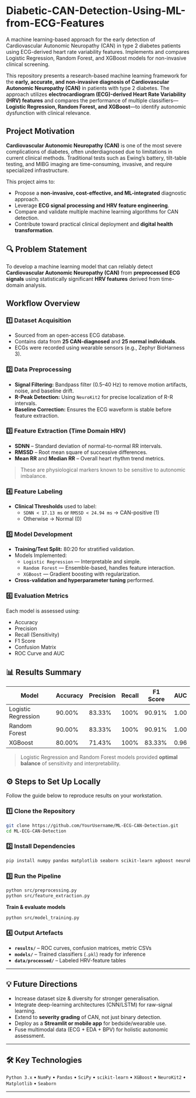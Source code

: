 # Diabetic-CAN-Detection-Using-ML-from-ECG-Features
A machine learning-based approach for the early detection of Cardiovascular Autonomic Neuropathy (CAN) in type 2 diabetes patients using ECG-derived heart rate variability features. Implements and compares Logistic Regression, Random Forest, and XGBoost models for non-invasive clinical screening.

This repository presents a research-based machine learning framework for the **early, accurate, and non-invasive diagnosis of Cardiovascular Autonomic Neuropathy (CAN)** in patients with type 2 diabetes. The approach utilizes **electrocardiogram (ECG)-derived Heart Rate Variability (HRV) features** and compares the performance of multiple classifiers—**Logistic Regression, Random Forest, and XGBoost**—to identify autonomic dysfunction with clinical relevance.

## Project Motivation

**Cardiovascular Autonomic Neuropathy (CAN)** is one of the most severe complications of diabetes, often underdiagnosed due to limitations in current clinical methods. Traditional tests such as Ewing’s battery, tilt-table testing, and MIBG imaging are time-consuming, invasive, and require specialized infrastructure.

This project aims to:

- Propose a **non-invasive, cost-effective, and ML-integrated** diagnostic approach.
- Leverage **ECG signal processing and HRV feature engineering**.
- Compare and validate multiple machine learning algorithms for CAN detection.
- Contribute toward practical clinical deployment and **digital health transformation**.


## 🔍 Problem Statement

To develop a machine learning model that can reliably detect **Cardiovascular Autonomic Neuropathy (CAN)** from **preprocessed ECG signals** using statistically significant **HRV features** derived from time-domain analysis.


## Workflow Overview

### 1️⃣ Dataset Acquisition
- Sourced from an open-access ECG database.
- Contains data from **25 CAN-diagnosed** and **25 normal individuals**.
- ECGs were recorded using wearable sensors (e.g., Zephyr BioHarness 3).

### 2️⃣ Data Preprocessing
- **Signal Filtering:** Bandpass filter (0.5–40 Hz) to remove motion artifacts, noise, and baseline drift.
- **R-Peak Detection:** Using `NeuroKit2` for precise localization of R-R intervals.
- **Baseline Correction:** Ensures the ECG waveform is stable before feature extraction.

### 3️⃣ Feature Extraction (Time Domain HRV)
- **SDNN** – Standard deviation of normal-to-normal RR intervals.
- **RMSSD** – Root mean square of successive differences.
- **Mean RR** and **Median RR** – Overall heart rhythm trend metrics.

> These are physiological markers known to be sensitive to autonomic imbalance.

### 4️⃣ Feature Labeling
- **Clinical Thresholds** used to label:
  - `SDNN < 17.13 ms` or `RMSSD < 24.94 ms` → CAN-positive (1)
  - Otherwise → Normal (0)

### 5️⃣ Model Development
- **Training/Test Split:** 80:20 for stratified validation.
- Models Implemented:
  - `Logistic Regression` — Interpretable and simple.
  - `Random Forest` — Ensemble-based, handles feature interaction.
  - `XGBoost` — Gradient boosting with regularization.
- **Cross-validation and hyperparameter tuning** performed.

### 6️⃣ Evaluation Metrics
Each model is assessed using:
- Accuracy
- Precision
- Recall (Sensitivity)
- F1 Score
- Confusion Matrix
- ROC Curve and AUC

## 📊 Results Summary

| Model              | Accuracy | Precision | Recall | F1 Score | AUC  |
|-------------------|----------|-----------|--------|----------|------|
| Logistic Regression | 90.00%   | 83.33%    | 100%   | 90.91%   | 1.00 |
| Random Forest       | 90.00%   | 83.33%    | 100%   | 90.91%   | 1.00 |
| XGBoost             | 80.00%   | 71.43%    | 100%   | 83.33%   | 0.96 |

> Logistic Regression and Random Forest models provided **optimal balance** of sensitivity and interpretability.

## ⚙️ Steps to Set Up Locally

Follow the guide below to reproduce results on your workstation.

### 1️⃣ Clone the Repository
```bash
git clone https://github.com/YourUsername/ML-ECG-CAN-Detection.git
cd ML-ECG-CAN-Detection
```

### 2️⃣ Install Dependencies
```bash
pip install numpy pandas matplotlib seaborn scikit-learn xgboost neurokit2 scipy
```

### 3️⃣ Run the Pipeline

```bash
python src/preprocessing.py
python src/feature_extraction.py
```

**Train & evaluate models**
```bash
python src/model_training.py
```

### 4️⃣ Output Artefacts
- **`results/`** – ROC curves, confusion matrices, metric CSVs  
- **`models/`** – Trained classifiers (`.pkl`) ready for inference  
- **`data/processed/`** – Labeled HRV-feature tables  

---

## 💡 Future Directions
- Increase dataset size & diversity for stronger generalisation.  
- Integrate deep-learning architectures (CNN/LSTM) for raw-signal learning.  
- Extend to **severity grading** of CAN, not just binary detection.  
- Deploy as a **Streamlit or mobile app** for bedside/wearable use.  
- Fuse multimodal data (ECG + EDA + BPV) for holistic autonomic assessment.  

---

## 🛠️ Key Technologies
`Python 3.x` • `NumPy` • `Pandas` • `SciPy` • `scikit-learn` • `XGBoost` • `NeuroKit2` • `Matplotlib` • `Seaborn`

---
